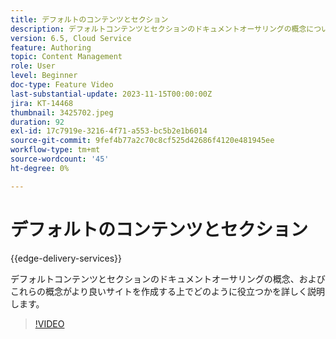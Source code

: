 ```yaml
---
title: デフォルトのコンテンツとセクション
description: デフォルトコンテンツとセクションのドキュメントオーサリングの概念について詳しく説明します。
version: 6.5, Cloud Service
feature: Authoring
topic: Content Management
role: User
level: Beginner
doc-type: Feature Video
last-substantial-update: 2023-11-15T00:00:00Z
jira: KT-14468
thumbnail: 3425702.jpeg
duration: 92
exl-id: 17c7919e-3216-4f71-a553-bc5b2e1b6014
source-git-commit: 9fef4b77a2c70c8cf525d42686f4120e481945ee
workflow-type: tm+mt
source-wordcount: '45'
ht-degree: 0%

---
```


# デフォルトのコンテンツとセクション

{{edge-delivery-services}}

デフォルトコンテンツとセクションのドキュメントオーサリングの概念、およびこれらの概念がより良いサイトを作成する上でどのように役立つかを詳しく説明します。

>[!VIDEO](https://video.tv.adobe.com/v/3425702/?learn=on)
